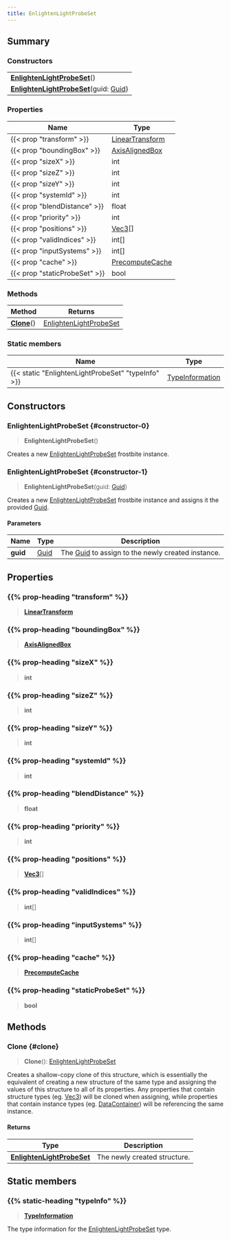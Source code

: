 ```yaml
---
title: EnlightenLightProbeSet
---
```


## Summary

### Constructors

|  |
| --- |
| **[EnlightenLightProbeSet](#constructor-0)**() |
| **[EnlightenLightProbeSet](#constructor-1)**(guid: [Guid](/vext/ref/shared/type/guid)) |

### Properties

| Name | Type |
| ---- | ---- |
| {{< prop "transform" >}} | [LinearTransform](/vext/ref/shared/type/lineartransform) |
| {{< prop "boundingBox" >}} | [AxisAlignedBox](/vext/ref/shared/type/axisalignedbox) |
| {{< prop "sizeX" >}} | int |
| {{< prop "sizeZ" >}} | int |
| {{< prop "sizeY" >}} | int |
| {{< prop "systemId" >}} | int |
| {{< prop "blendDistance" >}} | float |
| {{< prop "priority" >}} | int |
| {{< prop "positions" >}} | [Vec3](/vext/ref/shared/type/vec3)[] |
| {{< prop "validIndices" >}} | int[] |
| {{< prop "inputSystems" >}} | int[] |
| {{< prop "cache" >}} | [PrecomputeCache](/vext/ref/fb/precomputecache) |
| {{< prop "staticProbeSet" >}} | bool |

### Methods

| Method | Returns |
| ------ | ------- |
| **[Clone](#clone)**() | [EnlightenLightProbeSet](/vext/ref/fb/enlightenlightprobeset) |

### Static members

| Name | Type |
| ---- | ---- |
| {{< static "EnlightenLightProbeSet" "typeInfo" >}} | [TypeInformation](/vext/ref/shared/type/typeinformation) |

## Constructors

### EnlightenLightProbeSet {#constructor-0}

> **EnlightenLightProbeSet**()

Creates a new [EnlightenLightProbeSet](/vext/ref/fb/enlightenlightprobeset) frostbite instance.

### EnlightenLightProbeSet {#constructor-1}

> **EnlightenLightProbeSet**(guid: [Guid](/vext/ref/shared/type/guid))

Creates a new [EnlightenLightProbeSet](/vext/ref/fb/enlightenlightprobeset) frostbite instance and assigns it the provided [Guid](/vext/ref/shared/type/guid).

#### Parameters

| Name | Type | Description |
| ---- | ---- | ----------- |
| **guid** | [Guid](/vext/ref/shared/type/guid) | The [Guid](/vext/ref/shared/type/guid) to assign to the newly created instance. |

## Properties

### {{% prop-heading "transform" %}}

> **[LinearTransform](/vext/ref/shared/type/lineartransform)**

### {{% prop-heading "boundingBox" %}}

> **[AxisAlignedBox](/vext/ref/shared/type/axisalignedbox)**

### {{% prop-heading "sizeX" %}}

> **int**

### {{% prop-heading "sizeZ" %}}

> **int**

### {{% prop-heading "sizeY" %}}

> **int**

### {{% prop-heading "systemId" %}}

> **int**

### {{% prop-heading "blendDistance" %}}

> **float**

### {{% prop-heading "priority" %}}

> **int**

### {{% prop-heading "positions" %}}

> **[Vec3](/vext/ref/shared/type/vec3)**[]

### {{% prop-heading "validIndices" %}}

> **int**[]

### {{% prop-heading "inputSystems" %}}

> **int**[]

### {{% prop-heading "cache" %}}

> **[PrecomputeCache](/vext/ref/fb/precomputecache)**

### {{% prop-heading "staticProbeSet" %}}

> **bool**

## Methods

### Clone {#clone}

> **Clone**(): [EnlightenLightProbeSet](/vext/ref/fb/enlightenlightprobeset)

Creates a shallow-copy clone of this structure, which is essentially the equivalent of creating a new structure of the same type and assigning the values of this structure to all of its properties. Any properties that contain structure types (eg. [Vec3](/vext/ref/shared/type/vec3)) will be cloned when assigning, while properties that contain instance types (eg. [DataContainer](/vext/ref/shared/type/datacontainer)) will be referencing the same instance.

#### Returns

| Type | Description |
| ---- | ----------- |
| **[EnlightenLightProbeSet](/vext/ref/fb/enlightenlightprobeset)** | The newly created structure. |

## Static members

### {{% static-heading "typeInfo" %}}

> **[TypeInformation](/vext/ref/shared/type/typeinformation)**

The type information for the [EnlightenLightProbeSet](/vext/ref/fb/enlightenlightprobeset) type.

